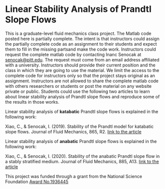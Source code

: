 
# Linear Stability Analysis of Prandtl Slope Flows
This is a graduate-level fluid mechanics class project. The Matlab code posted here is partially complete. The intent is that instructors could assign the partially complete code as an assignment to their students and expect them to fill in the missing partsand make the code work. Instructors could request the complete matlab code by contacting Inanc Senocak at senocak@pitt.edu. The request must come from an email address affiliated with a university. Instructors should provide their current position and the class in which they are going to use the material. We limit the access to the complete code for instructors only so that the project stays original as an assignment. Instructors are not allowed to share the complete matlab code with others researchers or students or post the material on any website private or public. Students could use the following two articles to learn about linear stability analysis of Prandtl slope flows and reproduce some of the results in those works.

Linear stability analysis of **katabatic** Prandtl slope flows is explained in the following work: 

  Xiao, C., & Senocak, I. (2019). Stability of the Prandtl model for katabatic slope flows. Journal of Fluid Mechanics, 865, R2. [link to the article](https://doi.org/10.1017/jfm.2019.132)

Linear stability analysis of **anabatic** Prandtl slope flows is explained in the following work: 

  Xiao, C., & Senocak, I. (2020). Stability of the anabatic Prandtl slope flow in a stably stratified medium. Journal of Fluid Mechanics, 885, A13. [link to the article](https://doi.org/10.1017/jfm.2019.981)
  
This project was funded through a grant from the National Science Foundation [Award No.1936445](https://www.nsf.gov/awardsearch/showAward?AWD_ID=1936445&HistoricalAwards=false) 
